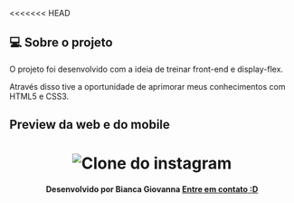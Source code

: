 <<<<<<< HEAD
## 💻 Sobre o projeto

O projeto foi desenvolvido com a ideia de treinar front-end e display-flex.
 
Através disso tive a oportunidade de aprimorar meus conhecimentos com HTML5 e CSS3.

## Preview da web e do mobile
<h1 align="center">
   <img src="./github/preview.git" alt="Clone do instagram" />
</h1>

<h4 align=center>Desenvolvido por Bianca Giovanna <a href="https://www.linkedin.com/in/bianca-giovanna/"> <strong>Entre em contato</strong> :D</a></a></h4>